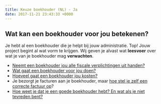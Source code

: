 ```yaml
---
title: Keuze boekhouder (NL) - Ja
date: 2017-11-21 23:43:33 +0000
---
```

## Wat kan een boekhouder voor jou betekenen?

Je hebt al een boekhouder die je helpt bij jouw administratie. Top! Jouw project begint al wat vorm te krijgen. Wij geven je alvast wat **leesvoer** over wat je van je boekhouder mag **verwachten**.

* [Neemt een boekhouder jou alle fiscale verplichtingen uit handen?](https://www.xerius.be/blog/wat-zijn-je-boekhoudkundige-verplichtingen)
* [Wat gaat een boekhouder voor jou doen?]()
* [Hoeveel gaat een boekhouder jou kosten?](http://www.xerius.be/blog/kosten-boekhouder/)
* Je bezorgt je facturen aan je boekhouder, maar [hoe stel je zelf een correcte factuur op](http://www.xerius.be/blog/hoe-factuur-opstellen/)?
* [Hoe weet je dat je een goede boekhouder hebt? En wat als je niet tevreden bent?](https://www.xerius.be/blog/een-boekhouder-kiezen)